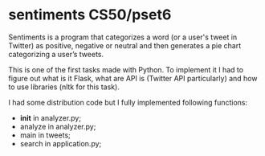 # sentiments CS50/pset6

Sentiments is a program that categorizes a word (or a user's tweet in Twitter) 
as positive, negative or neutral and then generates a pie chart 
categorizing a user’s tweets.

This is one of the first tasks made with Python. To implement it I had to figure out
what is it Flask, what are API is (Twitter API particularly) 
and how to use libraries (nltk for this task).

I had some distribution code but I fully implemented following functions:

- __init__ in analyzer.py;
- analyze in analyzer.py;
- main in tweets;
- search in application.py;
